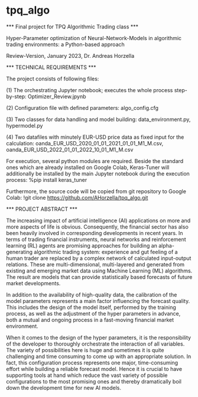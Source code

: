 # tpq_algo
*** Final project for TPQ Algorithmic Trading class ***

Hyper-Parameter optimization of Neural-Network-Models in algorithmic trading environments: a Python-based approach

Review-Version, January 2023, Dr. Andreas Horzella


*** TECHNICAL REQUIREMENTS ***

The project consists of following files:

(1) The orchestrating Jupyter notebook; executes the whole process step-by-step:
Optimizer_Review.jpynb

(2) Configuration file with defined parameters:
algo_config.cfg

(3) Two classes for data handling and model building:
data_environment.py, hypermodel.py

(4) Two datafiles with minutely EUR-USD price data as fixed input for the calculation:
oanda_EUR_USD_2020_01_01_2021_01_01_M1_M.csv, oanda_EUR_USD_2022_01_01_2022_10_01_M1_M.csv

For execution, several python modules are required. Beside the standard ones which are already installed on Google Colab, Keras-Tuner will additionally be installed by the main Jupyter notebook during the execution process:
%pip install keras_tuner

Furthermore, the source code will be copied from git repository to Google Colab:
!git clone https://github.com/AHorzella/tpq_algo.git

*** PROJECT ABSTRACT ***

The increasing impact of artificial intelligence (AI) applications on more and more aspects of life is obvious. Consequently, the financial sector has also been heavily involved in corresponding developments in recent years. In terms of trading financial instruments, neural networks and reinforcement learning (RL) agents are promising approaches for building an alpha-generating algorithmic trading system: experience and gut feeling of a human trader are replaced by a complex network of calculated input-output relations. These are multi-dimensional, multi-layered and generated from existing and emerging market data using Machine Learning (ML) algorithms. The result are models that can provide statistically based forecasts of future market developments.

In addition to the availability of high-quality data, the calibration of the model parameters represents a main factor influencing the forecast quality. This includes the design of the model itself, performed by the training process, as well as the adjustment of the hyper parameters in advance, both a mutual and ongoing process in a fast-moving financial market environment.

When it comes to the design of the hyper parameters, it is the responsibility of the developer to thoroughly orchestrate the interaction of all variables. The variety of possibilities here is huge and sometimes it is quite challenging and time consuming to come up with an appropriate solution. In fact, this configuration process represents one major, time-consuming effort while building a reliable forecast model. Hence it is crucial to have supporting tools at hand which reduce the vast variety of possible configurations to the most promising ones and thereby dramatically boil down the development time for new AI models.
